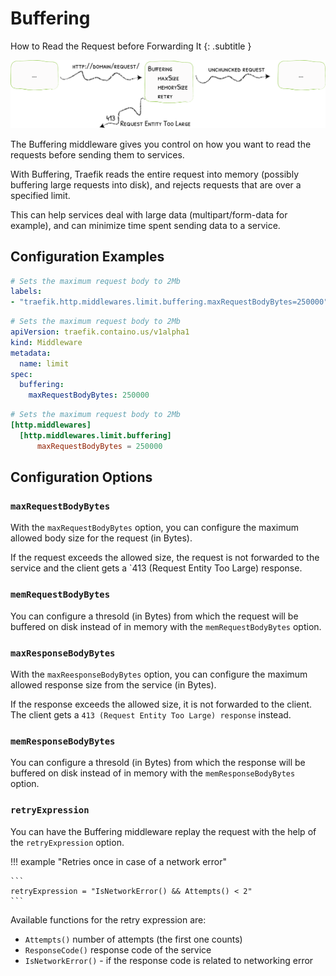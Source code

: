 # Buffering

How to Read the Request before Forwarding It
{: .subtitle }

![Buffering](../assets/img/middleware/buffering.png)

The Buffering middleware gives you control on how you want to read the requests before sending them to services.

With Buffering, Traefik reads the entire request into memory (possibly buffering large requests into disk), and rejects requests that are over a specified limit.

This can help services deal with large data (multipart/form-data for example), and can minimize time spent sending data to a service.

## Configuration Examples

```yaml tab="Docker"
# Sets the maximum request body to 2Mb
labels:
- "traefik.http.middlewares.limit.buffering.maxRequestBodyBytes=250000"
```

```yaml tab="Kubernetes"
# Sets the maximum request body to 2Mb
apiVersion: traefik.containo.us/v1alpha1
kind: Middleware
metadata:
  name: limit
spec:
  buffering:
    maxRequestBodyBytes: 250000
```

```toml tab="File"
# Sets the maximum request body to 2Mb
[http.middlewares]
  [http.middlewares.limit.buffering]
      maxRequestBodyBytes = 250000
```

## Configuration Options

### `maxRequestBodyBytes`

With the `maxRequestBodyBytes` option, you can configure the maximum allowed body size for the request (in Bytes).

If the request exceeds the allowed size, the request is not forwarded to the service and the client gets a `413 (Request Entity Too Large) response.

### `memRequestBodyBytes`

You can configure a thresold (in Bytes) from which the request will be buffered on disk instead of in memory with the `memRequestBodyBytes` option. 

### `maxResponseBodyBytes`

With the `maxReesponseBodyBytes` option, you can configure the maximum allowed response size from the service (in Bytes).

If the response exceeds the allowed size, it is not forwarded to the client. The client gets a `413 (Request Entity Too Large) response` instead.

### `memResponseBodyBytes`

You can configure a thresold (in Bytes) from which the response will be buffered on disk instead of in memory with the `memResponseBodyBytes` option. 

### `retryExpression`

You can have the Buffering middleware replay the request with the help of the `retryExpression` option.

!!! example "Retries once in case of a network error"
    
    ```
    retryExpression = "IsNetworkError() && Attempts() < 2"
    ```
    
Available functions for the retry expression are:

- `Attempts()` number of attempts (the first one counts)
- `ResponseCode()` response code of the service
- `IsNetworkError()` - if the response code is related to networking error 
